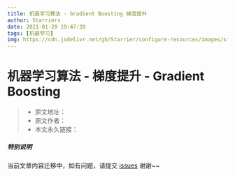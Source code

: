 ```yaml
---
title: 机器学习算法 - Gradient Boosting 梯度提升
author: Starriers
date: 2021-01-20 19:47:20
tags: [机器学习]
img: https://cdn.jsdelivr.net/gh/Starrier/configure-resources/images/starrier/fin-series.jpeg
---
```


# 机器学习算法 - 梯度提升 - Gradient Boosting

> * 原文地址：[]()
> * 原文作者：[]()
> * 本文永久链接：[]()

##### **特别说明**

当前文章内容迁移中，如有问题，请提交 [issues](https://github.com/Starrier/starrier.github.io/issues) 谢谢~~

